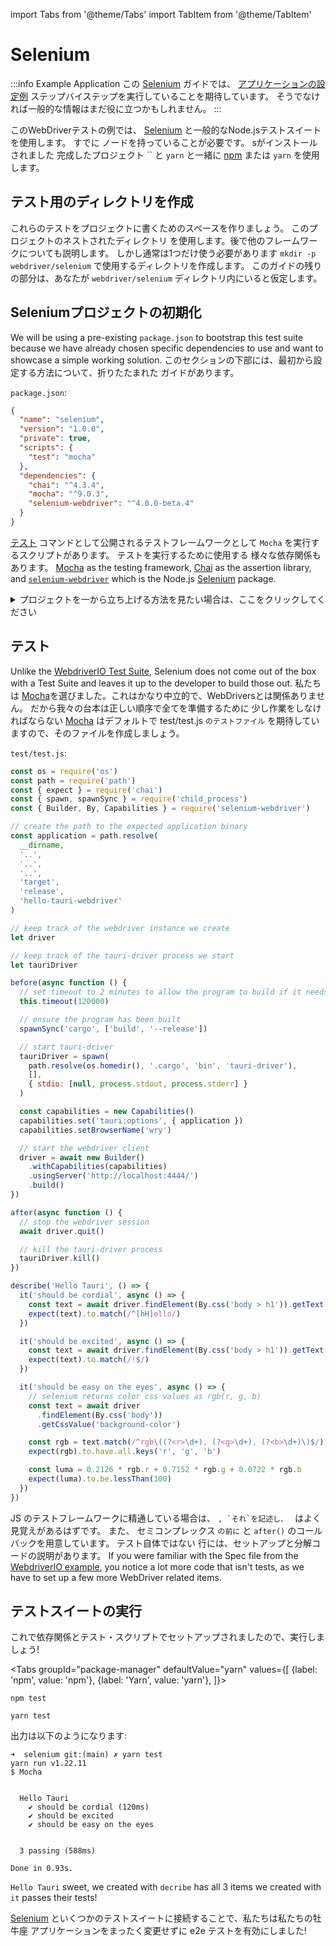import Tabs from '@theme/Tabs'
import TabItem from '@theme/TabItem'

# Selenium

:::info Example Application
この [Selenium][] ガイドでは、 [アプリケーションの設定例][] ステップバイステップを実行していることを期待しています。 そうでなければ一般的な情報はまだ役に立つかもしれません。
:::

このWebDriverテストの例では、 [Selenium][] と一般的なNode.jsテストスイートを使用します。 すでに ノードを持っていることが必要です。 sがインストールされました 完成したプロジェクト `` と `yarn` と一緒に [npm][] または `yarn` を使用します。

## テスト用のディレクトリを作成

これらのテストをプロジェクトに書くためのスペースを作りましょう。 このプロジェクトのネストされたディレクトリ を使用します。後で他のフレームワークについても説明します。 しかし通常は1つだけ使う必要があります `mkdir -p webdriver/selenium` で使用するディレクトリを作成します。 このガイドの残りの部分は、あなたが `webdriver/selenium` ディレクトリ内にいると仮定します。

## Seleniumプロジェクトの初期化

We will be using a pre-existing `package.json` to bootstrap this test suite because we have already chosen specific dependencies to use and want to showcase a simple working solution. このセクションの下部には、最初から設定する方法について、折りたたまれた ガイドがあります。

`package.json`:

```json
{
  "name": "selenium",
  "version": "1.0.0",
  "private": true,
  "scripts": {
    "test": "mocha"
  },
  "dependencies": {
    "chai": "^4.3.4",
    "mocha": "^9.0.3",
    "selenium-webdriver": "^4.0.0-beta.4"
  }
}
```

[テスト][] コマンドとして公開されるテストフレームワークとして `Mocha` を実行するスクリプトがあります。 テストを実行するために使用する 様々な依存関係もあります。 [Mocha][] as the testing framework, [Chai][] as the assertion library, and [`selenium-webdriver`][] which is the Node.js [Selenium][] package.

<details><summary>プロジェクトを一から立ち上げる方法を見たい場合は、ここをクリックしてください</summary>

依存関係を最初からインストールしたい場合は、以下のコマンドを実行してください。

<Tabs groupId="package-manager"
defaultValue="yarn"
values={[
{label: 'npm', value: 'npm'}, {label: 'Yarn', value: 'yarn'},
]}>
<TabItem value="npm">

```shell
npm install mocha chai selenium-webdriver
```

</TabItem>

<TabItem value="yarn">

```shell
yarn add mocha chai selenium-webdriver
```

</TabItem>
</Tabs>

I suggest also adding a `"test": "mocha"` item in the `package.json` `"scripts"` key so that running Mocha can be called simply with

<Tabs groupId="package-manager"
defaultValue="yarn"
values={[
{label: 'npm', value: 'npm'}, {label: 'Yarn', value: 'yarn'},
]}>
<TabItem value="npm">

```shell
npm test
```

</TabItem>

<TabItem value="yarn">

```shell
yarn test
```

</TabItem>
</Tabs>

</details>

## テスト

Unlike the [WebdriverIO Test Suite](webdriverio#config), Selenium does not come out of the box with a Test Suite and leaves it up to the developer to build those out. 私たちは [Mocha][]を選びました。これはかなり中立的で、WebDriversとは関係ありません。 だから我々の台本は正しい順序で全てを準備するために 少し作業をしなければならない [Mocha][] はデフォルトで test/test.js `のテストファイル` を期待していますので、そのファイルを作成しましょう。

`test/test.js`:

```js
const os = require('os')
const path = require('path')
const { expect } = require('chai')
const { spawn, spawnSync } = require('child_process')
const { Builder, By, Capabilities } = require('selenium-webdriver')

// create the path to the expected application binary
const application = path.resolve(
  __dirname,
  '..',
  '..',
  '..',
  'target',
  'release',
  'hello-tauri-webdriver'
)

// keep track of the webdriver instance we create
let driver

// keep track of the tauri-driver process we start
let tauriDriver

before(async function () {
  // set timeout to 2 minutes to allow the program to build if it needs to
  this.timeout(120000)

  // ensure the program has been built
  spawnSync('cargo', ['build', '--release'])

  // start tauri-driver
  tauriDriver = spawn(
    path.resolve(os.homedir(), '.cargo', 'bin', 'tauri-driver'),
    [],
    { stdio: [null, process.stdout, process.stderr] }
  )

  const capabilities = new Capabilities()
  capabilities.set('tauri:options', { application })
  capabilities.setBrowserName('wry')

  // start the webdriver client
  driver = await new Builder()
    .withCapabilities(capabilities)
    .usingServer('http://localhost:4444/')
    .build()
})

after(async function () {
  // stop the webdriver session
  await driver.quit()

  // kill the tauri-driver process
  tauriDriver.kill()
})

describe('Hello Tauri', () => {
  it('should be cordial', async () => {
    const text = await driver.findElement(By.css('body > h1')).getText()
    expect(text).to.match(/^[hH]ello/)
  })

  it('should be excited', async () => {
    const text = await driver.findElement(By.css('body > h1')).getText()
    expect(text).to.match(/!$/)
  })

  it('should be easy on the eyes', async () => {
    // selenium returns color css values as rgb(r, g, b)
    const text = await driver
      .findElement(By.css('body'))
      .getCssValue('background-color')

    const rgb = text.match(/^rgb\((?<r>\d+), (?<g>\d+), (?<b>\d+)\)$/).groups
    expect(rgb).to.have.all.keys('r', 'g', 'b')

    const luma = 0.2126 * rgb.r + 0.7152 * rgb.g + 0.0722 * rgb.b
    expect(luma).to.be.lessThan(100)
  })
})
```

JS のテストフレームワークに精通している場合は、 ``, `それ`を記述し、 `` はよく見覚えがあるはずです。 また、 セミコンプレックス `の前に` と `after()` のコールバックを用意しています。 テスト自体ではない 行には、セットアップと分解コードの説明があります。 If you were familiar with the Spec file from the [WebdriverIO example](webdriverio#spec), you notice a lot more code that isn't tests, as we have to set up a few more WebDriver related items.

## テストスイートの実行

これで依存関係とテスト・スクリプトでセットアップされましたので、実行しましょう!

<Tabs groupId="package-manager"
defaultValue="yarn"
values={[
{label: 'npm', value: 'npm'}, {label: 'Yarn', value: 'yarn'},
]}>
<TabItem value="npm">

```shell
npm test
```

</TabItem>

<TabItem value="yarn">

```shell
yarn test
```

</TabItem>
</Tabs>

出力は以下のようになります:

```text
➜  selenium git:(main) ✗ yarn test
yarn run v1.22.11
$ Mocha


  Hello Tauri
    ✔ should be cordial (120ms)
    ✔ should be excited
    ✔ should be easy on the eyes


  3 passing (588ms)

Done in 0.93s.
```

`Hello Tauri` sweet, we created with `decribe` has all 3 items we created with `it` passes their tests!

[Selenium][] といくつかのテストスイートに接続することで、私たちは私たちの牡牛座 アプリケーションをまったく変更せずに e2e テストを有効にしました!

[Selenium]: https://selenium.dev/
[npm]: https://github.com/chippers/hello_tauri
[アプリケーションの設定例]: ./setup.md
[テスト]: https://mochajs.org/
[Mocha]: https://mochajs.org/
[Chai]: https://www.chaijs.com/
[`selenium-webdriver`]: https://www.npmjs.com/package/selenium-webdriver
